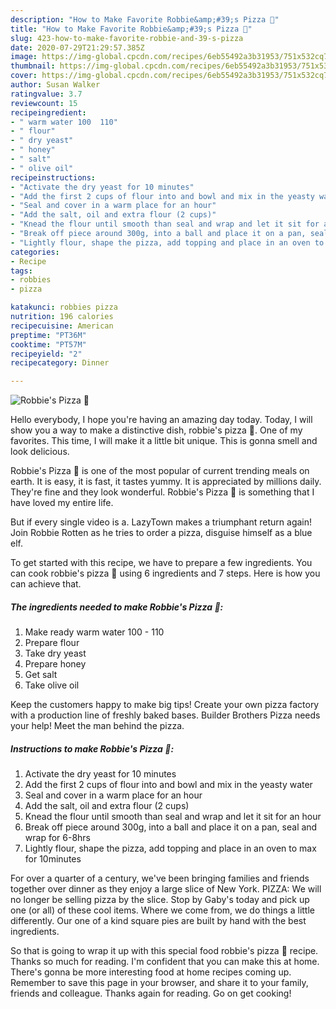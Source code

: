 ```yaml
---
description: "How to Make Favorite Robbie&amp;#39;s Pizza 🍕"
title: "How to Make Favorite Robbie&amp;#39;s Pizza 🍕"
slug: 423-how-to-make-favorite-robbie-and-39-s-pizza
date: 2020-07-29T21:29:57.385Z
image: https://img-global.cpcdn.com/recipes/6eb55492a3b31953/751x532cq70/robbies-pizza-🍕-recipe-main-photo.jpg
thumbnail: https://img-global.cpcdn.com/recipes/6eb55492a3b31953/751x532cq70/robbies-pizza-🍕-recipe-main-photo.jpg
cover: https://img-global.cpcdn.com/recipes/6eb55492a3b31953/751x532cq70/robbies-pizza-🍕-recipe-main-photo.jpg
author: Susan Walker
ratingvalue: 3.7
reviewcount: 15
recipeingredient:
- " warm water 100  110"
- " flour"
- " dry yeast"
- " honey"
- " salt"
- " olive oil"
recipeinstructions:
- "Activate the dry yeast for 10 minutes"
- "Add the first 2 cups of flour into and bowl and mix in the yeasty water"
- "Seal and cover in a warm place for an hour"
- "Add the salt, oil and extra flour (2 cups)"
- "Knead the flour until smooth than seal and wrap and let it sit for an hour"
- "Break off piece around 300g, into a ball and place it on a pan, seal and wrap for 6-8hrs"
- "Lightly flour, shape the pizza, add topping and place in an oven to max for 10minutes"
categories:
- Recipe
tags:
- robbies
- pizza

katakunci: robbies pizza 
nutrition: 196 calories
recipecuisine: American
preptime: "PT36M"
cooktime: "PT57M"
recipeyield: "2"
recipecategory: Dinner

---
```



![Robbie&#39;s Pizza 🍕](https://img-global.cpcdn.com/recipes/6eb55492a3b31953/751x532cq70/robbies-pizza-🍕-recipe-main-photo.jpg)

Hello everybody, I hope you're having an amazing day today. Today, I will show you a way to make a distinctive dish, robbie&#39;s pizza 🍕. One of my favorites. This time, I will make it a little bit unique. This is gonna smell and look delicious.

Robbie&#39;s Pizza 🍕 is one of the most popular of current trending meals on earth. It is easy, it is fast, it tastes yummy. It is appreciated by millions daily. They're fine and they look wonderful. Robbie&#39;s Pizza 🍕 is something that I have loved my entire life.

But if every single video is a. LazyTown makes a triumphant return again! Join Robbie Rotten as he tries to order a pizza, disguise himself as a blue elf.


To get started with this recipe, we have to prepare a few ingredients. You can cook robbie&#39;s pizza 🍕 using 6 ingredients and 7 steps. Here is how you can achieve that.

<!--inarticleads1-->

##### The ingredients needed to make Robbie&#39;s Pizza 🍕:

1. Make ready  warm water 100 - 110
1. Prepare  flour
1. Take  dry yeast
1. Prepare  honey
1. Get  salt
1. Take  olive oil


Keep the customers happy to make big tips! Create your own pizza factory with a production line of freshly baked bases. Builder Brothers Pizza needs your help! Meet the man behind the pizza. 

<!--inarticleads2-->

##### Instructions to make Robbie&#39;s Pizza 🍕:

1. Activate the dry yeast for 10 minutes
1. Add the first 2 cups of flour into and bowl and mix in the yeasty water
1. Seal and cover in a warm place for an hour
1. Add the salt, oil and extra flour (2 cups)
1. Knead the flour until smooth than seal and wrap and let it sit for an hour
1. Break off piece around 300g, into a ball and place it on a pan, seal and wrap for 6-8hrs
1. Lightly flour, shape the pizza, add topping and place in an oven to max for 10minutes


For over a quarter of a century, we&#39;ve been bringing families and friends together over dinner as they enjoy a large slice of New York. PIZZA: We will no longer be selling pizza by the slice. Stop by Gaby&#39;s today and pick up one (or all) of these cool items. Where we come from, we do things a little differently. Our one of a kind square pies are built by hand with the best ingredients. 

So that is going to wrap it up with this special food robbie&#39;s pizza 🍕 recipe. Thanks so much for reading. I'm confident that you can make this at home. There's gonna be more interesting food at home recipes coming up. Remember to save this page in your browser, and share it to your family, friends and colleague. Thanks again for reading. Go on get cooking!
